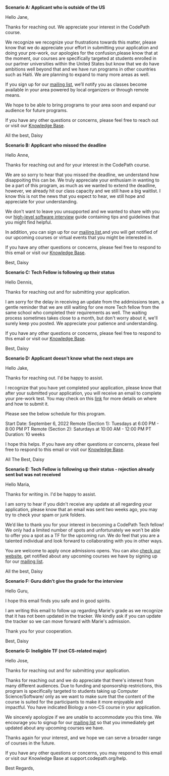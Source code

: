 **Scenario A: Applicant who is outside of the US**

Hello Jane,

Thanks for reaching out. We appreciate your interest in the CodePath course.

We recognize we recognize your frustrations towards this matter, please know that we do appreciate your effort in submitting your application and doing your pre-work, our apologies for the confusion,please know that at the moment, our courses are specifically targeted at students enrolled in our partner universities within the United States but know that we do have ambitions well beyond that and we have run programs in other countries such as Haiti. We are planning to expand to many more areas as well.

If you sign up for our [mailing list](https://www.codepath.org/courses/waitlist?hsLang=en), we’ll notify you as classes become available in your area powered by local organizers or through remote means.

We hope to be able to bring programs to your area soon and expand our audience for future programs.

If you have any other questions or concerns, please feel free to reach out or visit our [Knowledge Base](/support.codepath.org/help). 

All the best,
Daisy

**Scenario B: Applicant who missed the deadline**

Hello Anne,

Thanks for reaching out and for your interest in the CodePath course.

We are so sorry to hear that you missed the deadline, we understand how disappoiting this can be. We truly appreciate your enthusiam in wanting to be a part of this program, as much as we wanted to extend the deadline, however, we already hit our class capacity and we still have a big waitlist. I know this is not the news that you expect to hear, we still hope and appreciate for your understanding.

We don't want to leave you unsupported and we wanted to share with you our [high-level software interview](/[vrEsxGZ7RWagOCBAg49iXw](http://tinyurl.com/codepathinterviewguide)) guide containing tips and guidelines that you might find helpful.

In addition, you can sign up for our [mailing list](https://www.codepath.org/courses/waitlist?hsLang=en),and you will get notified of our upcoming courses or virtual events that you might be interested in.

If you have any other questions or concerns, please feel free to respond to this email or visit our [Knowledge Base](/support.codepath.org/help).

Best,
Daisy

**Scenario C: Tech Fellow is following up their status**

Hello Dennis,

Thanks for reaching out and for submitting your application.

I am sorry for the delay in receiving an update from the addmissions team, a gentle reminder that we are still waiting for one more Tech fellow from the same school who completed their requirements as well. The waiting process sometimes takes close to a month, but don't worry about it, we'll surely keep you posted. We appreciate your patience and understanding.

If you have any other questions or concerns, please feel free to respond to this email or visit our [Knowledge Base](/support.codepath.org/help).

Best,
Daisy

**Scenario D: Applicant doesn’t know what the next steps are**

Hello Jake,

Thanks for reaching out. I'd be happy to assist.

I recognize that you have yet completed your application, please know that after your submitted your application, you will receive an email to complete your pre-work test. You may check on this [link](/https://courses.codepath.org/snippets/android_university/prework) for more details on where and how to submit it.

Please see the below schedule for this program.

Start Date: September 6, 2022
Remote (Section 1): Tuesdays at 6:00 PM - 8:00 PM PT
Remote (Section 2): Saturdays at 10:00 AM - 12:00 PM PT
Duration: 10 weeks

I hope this helps. If you have any other questions or concerns, please feel free to respond to this email or visit our [Knowledge Base](/support.codepath.org/help).

All The Best,
Daisy

**Scenario E: Tech Fellow is following up their status - rejection already sent but was not received**

Hello Maria,

Thanks for writing in. I'd be happy to assist.

I am sorry to hear if you didn't receive any update at all regarding your application, please know that an email was sent two weeks ago, you may try to check your spam or junk folders. 

We’d like to thank you for your interest in becoming a CodePath Tech fellow! We only had a limited number of spots and unfortunately we won’t be able to offer you a spot as a TF for the upcoming run. We do feel that you are a talented individual and look forward to collaborating with you in other ways.

You are welcome to apply once admissions opens. You can also [check our website](https://codepath.org/), get notified about any upcoming courses we have by signing up for our [mailing list](https://www.codepath.org/courses/waitlist?hsLang=en).
 
All the best,
Daisy


**Scenario F: Guru didn’t give the grade for the interview**

Hello Guru,

I hope this email finds you safe and in good spirits.

I am writing this email to follow up regarding Marie's grade as we recognize that it has not been updated in the tracker. We kindly ask if you can update the tracker so we can move forward with Marie's admission.

Thank you for your cooperation.

Best,
Daisy

**Scenario G: Ineligible TF (not CS-related major)**

Hello Jose,

Thanks for reaching out and for submitting your application.

Thanks for reaching out and we do appreciate that there's interest from many different audiences. Due to funding and sponsorship restrictions, this program is specifically targeted to students taking up Computer Science/Software/ only as we want to make sure that the content of the course is suited for the participants to make it more enjoyable and impactful. You have indicated Biology a non-CS course in your application.

We sincerely apologize if we are unable to accommodate you this time. We encourage you to signup for our [mailing list](https://www.codepath.org/courses/waitlist?hsLang=en) so that you immediately get updated about any upcoming courses we have. 

Thanks again for your interest, and we hope we can serve a broader range of courses in the future.

If you have any other questions or concerns, you may respond to this email or visit our Knowledge Base at support.codepath.org/help. 

Best Regards,


